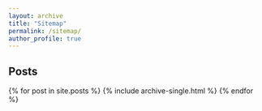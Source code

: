 ```yaml
---
layout: archive
title: "Sitemap"
permalink: /sitemap/
author_profile: true
---
```



<h2>Posts</h2>
{% for post in site.posts %}
  {% include archive-single.html %}
{% endfor %}

